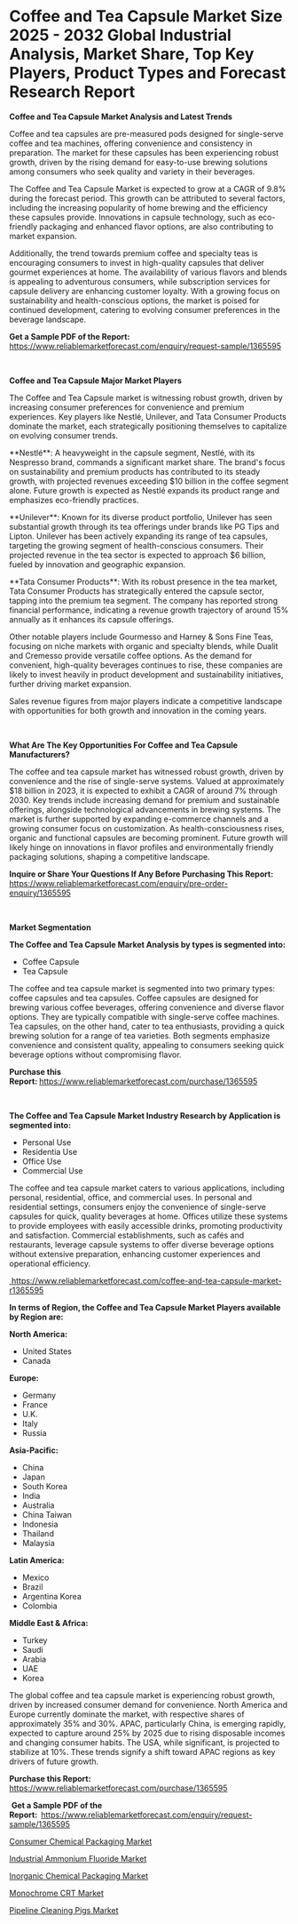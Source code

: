 <p><h1>Coffee and Tea Capsule Market Size 2025 - 2032 Global Industrial Analysis, Market Share, Top Key Players, Product Types and Forecast Research Report</h1></p><p><strong>Coffee and Tea Capsule Market Analysis and Latest Trends</strong></p>
<p><p>Coffee and tea capsules are pre-measured pods designed for single-serve coffee and tea machines, offering convenience and consistency in preparation. The market for these capsules has been experiencing robust growth, driven by the rising demand for easy-to-use brewing solutions among consumers who seek quality and variety in their beverages.</p><p>The Coffee and Tea Capsule Market is expected to grow at a CAGR of 9.8% during the forecast period. This growth can be attributed to several factors, including the increasing popularity of home brewing and the efficiency these capsules provide. Innovations in capsule technology, such as eco-friendly packaging and enhanced flavor options, are also contributing to market expansion. </p><p>Additionally, the trend towards premium coffee and specialty teas is encouraging consumers to invest in high-quality capsules that deliver gourmet experiences at home. The availability of various flavors and blends is appealing to adventurous consumers, while subscription services for capsule delivery are enhancing customer loyalty. With a growing focus on sustainability and health-conscious options, the market is poised for continued development, catering to evolving consumer preferences in the beverage landscape.</p></p>
<p><strong>Get a Sample PDF of the Report:&nbsp;</strong> <a href="https://www.reliablemarketforecast.com/enquiry/request-sample/1365595?utm_campaign=1875&utm_medium=2&utm_source=Github&utm_content=ia&utm_term=22032025&utm_id=coffee-and-tea-capsule">https://www.reliablemarketforecast.com/enquiry/request-sample/1365595</a></p>
<p>&nbsp;</p>
<p><strong>Coffee and Tea Capsule Major Market Players</strong></p>
<p><p>The Coffee and Tea Capsule market is witnessing robust growth, driven by increasing consumer preferences for convenience and premium experiences. Key players like Nestlé, Unilever, and Tata Consumer Products dominate the market, each strategically positioning themselves to capitalize on evolving consumer trends.</p><p>**Nestlé**: A heavyweight in the capsule segment, Nestlé, with its Nespresso brand, commands a significant market share. The brand's focus on sustainability and premium products has contributed to its steady growth, with projected revenues exceeding $10 billion in the coffee segment alone. Future growth is expected as Nestlé expands its product range and emphasizes eco-friendly practices.</p><p>**Unilever**: Known for its diverse product portfolio, Unilever has seen substantial growth through its tea offerings under brands like PG Tips and Lipton. Unilever has been actively expanding its range of tea capsules, targeting the growing segment of health-conscious consumers. Their projected revenue in the tea sector is expected to approach $6 billion, fueled by innovation and geographic expansion.</p><p>**Tata Consumer Products**: With its robust presence in the tea market, Tata Consumer Products has strategically entered the capsule sector, tapping into the premium tea segment. The company has reported strong financial performance, indicating a revenue growth trajectory of around 15% annually as it enhances its capsule offerings.</p><p>Other notable players include Gourmesso and Harney & Sons Fine Teas, focusing on niche markets with organic and specialty blends, while Dualit and Cremesso provide versatile coffee options. As the demand for convenient, high-quality beverages continues to rise, these companies are likely to invest heavily in product development and sustainability initiatives, further driving market expansion.</p><p>Sales revenue figures from major players indicate a competitive landscape with opportunities for both growth and innovation in the coming years.</p></p>
<p>&nbsp;</p>
<p><strong>What Are The Key Opportunities For Coffee and Tea Capsule Manufacturers?</strong></p>
<p><p>The coffee and tea capsule market has witnessed robust growth, driven by convenience and the rise of single-serve systems. Valued at approximately $18 billion in 2023, it is expected to exhibit a CAGR of around 7% through 2030. Key trends include increasing demand for premium and sustainable offerings, alongside technological advancements in brewing systems. The market is further supported by expanding e-commerce channels and a growing consumer focus on customization. As health-consciousness rises, organic and functional capsules are becoming prominent. Future growth will likely hinge on innovations in flavor profiles and environmentally friendly packaging solutions, shaping a competitive landscape.</p></p>
<p><strong>Inquire or Share Your Questions If Any Before Purchasing This Report:</strong> <a href="https://www.reliablemarketforecast.com/enquiry/pre-order-enquiry/1365595?utm_campaign=1875&utm_medium=2&utm_source=Github&utm_content=ia&utm_term=22032025&utm_id=coffee-and-tea-capsule">https://www.reliablemarketforecast.com/enquiry/pre-order-enquiry/1365595</a></p>
<p>&nbsp;</p>
<p><strong>Market Segmentation</strong></p>
<p><strong>The Coffee and Tea Capsule Market Analysis by types is segmented into:</strong></p>
<p><ul><li>Coffee Capsule</li><li>Tea Capsule</li></ul></p>
<p><p>The coffee and tea capsule market is segmented into two primary types: coffee capsules and tea capsules. Coffee capsules are designed for brewing various coffee beverages, offering convenience and diverse flavor options. They are typically compatible with single-serve coffee machines. Tea capsules, on the other hand, cater to tea enthusiasts, providing a quick brewing solution for a range of tea varieties. Both segments emphasize convenience and consistent quality, appealing to consumers seeking quick beverage options without compromising flavor.</p></p>
<p><strong>Purchase this Report:&nbsp;</strong><a href="https://www.reliablemarketforecast.com/purchase/1365595?utm_campaign=1875&utm_medium=2&utm_source=Github&utm_content=ia&utm_term=22032025&utm_id=coffee-and-tea-capsule">https://www.reliablemarketforecast.com/purchase/1365595</a></p>
<p>&nbsp;</p>
<p><strong>The Coffee and Tea Capsule Market Industry Research by Application is segmented into:</strong></p>
<p><ul><li>Personal Use</li><li>Residentia Use</li><li>Office Use</li><li>Commercial Use</li></ul></p>
<p><p>The coffee and tea capsule market caters to various applications, including personal, residential, office, and commercial uses. In personal and residential settings, consumers enjoy the convenience of single-serve capsules for quick, quality beverages at home. Offices utilize these systems to provide employees with easily accessible drinks, promoting productivity and satisfaction. Commercial establishments, such as cafés and restaurants, leverage capsule systems to offer diverse beverage options without extensive preparation, enhancing customer experiences and operational efficiency.</p></p>
<p><a href="https://www.reliablemarketforecast.com/coffee-and-tea-capsule-market-r1365595?utm_campaign=1875&utm_medium=2&utm_source=Github&utm_content=ia&utm_term=22032025&utm_id=coffee-and-tea-capsule">&nbsp;https://www.reliablemarketforecast.com/coffee-and-tea-capsule-market-r1365595</a></p>
<p><strong>In terms of Region, the Coffee and Tea Capsule Market Players available by Region are:</strong></p>
<p>
    <p> <strong> North America: </strong>
        <ul>
            <li>United States</li>
            <li>Canada</li>
        </ul>
        </p> 
    <p> <strong> Europe: </strong>
        <ul>
            <li>Germany</li>
            <li>France</li>
            <li>U.K.</li>
            <li>Italy</li>
            <li>Russia</li>
        </ul>
        </p> 
    <p> <strong> Asia-Pacific: </strong>
        <ul>
            <li>China</li>
            <li>Japan</li>
            <li>South Korea</li>
            <li>India</li>
            <li>Australia</li>
            <li>China Taiwan</li>
            <li>Indonesia</li>
            <li>Thailand</li>
            <li>Malaysia</li>
        </ul>
        </p> 
    <p> <strong> Latin America: </strong>
        <ul>
            <li>Mexico</li>
            <li>Brazil</li>
            <li>Argentina Korea</li>
            <li>Colombia</li>
        </ul>
        </p> 
    <p> <strong> Middle East & Africa: </strong>
        <ul>
            <li>Turkey</li>
            <li>Saudi</li>
            <li>Arabia</li>
            <li>UAE</li>
            <li>Korea</li>
        </ul>
    </p>
    </p>
<p><p>The global coffee and tea capsule market is experiencing robust growth, driven by increased consumer demand for convenience. North America and Europe currently dominate the market, with respective shares of approximately 35% and 30%. APAC, particularly China, is emerging rapidly, expected to capture around 25% by 2025 due to rising disposable incomes and changing consumer habits. The USA, while significant, is projected to stabilize at 10%. These trends signify a shift toward APAC regions as key drivers of future growth.</p></p>
<p><strong>Purchase this Report: </strong><a href="https://www.reliablemarketforecast.com/purchase/1365595?utm_campaign=1875&utm_medium=2&utm_source=Github&utm_content=ia&utm_term=22032025&utm_id=coffee-and-tea-capsule">https://www.reliablemarketforecast.com/purchase/1365595</a></p>
<p>&nbsp;<strong>Get a Sample PDF of the Report:&nbsp;&nbsp;</strong><a href="https://www.reliablemarketforecast.com/enquiry/request-sample/1365595?utm_campaign=1875&utm_medium=2&utm_source=Github&utm_content=ia&utm_term=22032025&utm_id=coffee-and-tea-capsule">https://www.reliablemarketforecast.com/enquiry/request-sample/1365595</a></p>
<p><strong></strong></p>
<p><p><a href="https://github.com/perbetpereir/Market-Research-Report-List-1/blob/main/consumer-chemical-packaging-market.md?utm_campaign=1875&utm_medium=2&utm_source=Github&utm_content=ia&utm_term=22032025&utm_id=coffee-and-tea-capsule">Consumer Chemical Packaging Market</a></p><p><a href="https://github.com/pelegeazlie5/Market-Research-Report-List-1/blob/main/industrial-ammonium-fluoride-market.md?utm_campaign=1875&utm_medium=2&utm_source=Github&utm_content=ia&utm_term=22032025&utm_id=coffee-and-tea-capsule">Industrial Ammonium Fluoride Market</a></p><p><a href="https://github.com/kevoncesya4j/Market-Research-Report-List-1/blob/main/inorganic-chemical-packaging-market.md?utm_campaign=1875&utm_medium=2&utm_source=Github&utm_content=ia&utm_term=22032025&utm_id=coffee-and-tea-capsule">Inorganic Chemical Packaging Market</a></p><p><a href="https://github.com/ziringebrur1/Market-Research-Report-List-1/blob/main/monochrome-crt-market.md?utm_campaign=1875&utm_medium=2&utm_source=Github&utm_content=ia&utm_term=22032025&utm_id=coffee-and-tea-capsule">Monochrome CRT Market</a></p><p><a href="https://github.com/sitarzerpa3d/Market-Research-Report-List-1/blob/main/pipeline-cleaning-pigs-market.md?utm_campaign=1875&utm_medium=2&utm_source=Github&utm_content=ia&utm_term=22032025&utm_id=coffee-and-tea-capsule">Pipeline Cleaning Pigs Market</a></p></p>